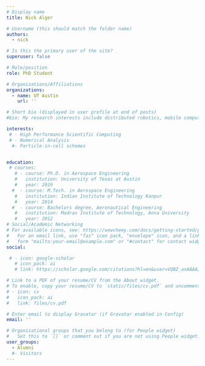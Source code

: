 ```yaml
---
# Display name
title: Nick Alger

# Username (this should match the folder name)
authors:
  - nick

# Is this the primary user of the site?
superuser: false

# Role/position
role: PhD Student

# Organizations/Affiliations
organizations:
  - name: UT Austin
    url: ''

# Short bio (displayed in user profile at end of posts)
#bio: My research interests include distributed robotics, mobile computing and programmable matter.

interests:
 # - High Performance Scientific Computing 
 # - Numerical Analysis
  #- Particle-in-cell schemes


education:
 # courses:
   # - course: Ph.D. in Aerospace Engineering
   #   institution: University of Texas at Austin
   #   year: 2019
  #  - course: M.Tech. in Aerospace Engineering
   #   institution: Indian Institute of Technology Kanpur
   #   year: 2014
  #  - course: Bachelors degree, Aeronautical Engineering
   #   institution: Madras Institute of Technology, Anna University
   #   year: 2012
# Social/Academic Networking
# For available icons, see: https://wowchemy.com/docs/getting-started/page-builder/#icons
#   For an email link, use "fas" icon pack, "envelope" icon, and a link in the
#   form "mailto:your-email@example.com" or "#contact" for contact widget.
social:

 # - icon: google-scholar
   # icon_pack: ai
   # link: https://scholar.google.com/citations?hl=en&user=VQBZ_asAAAAJ&view_op=list_works&sortby=pubdate

# Link to a PDF of your resume/CV from the About widget.
# To enable, copy your resume/CV to `static/files/cv.pdf` and uncomment the lines below.
# - icon: cv
#   icon_pack: ai
#   link: files/cv.pdf

# Enter email to display Gravatar (if Gravatar enabled in Config)
email: ''

# Organizational groups that you belong to (for People widget)
#   Set this to `[]` or comment out if you are not using People widget.
user_groups:
  - Alumni
  #- Visitors
---
```




